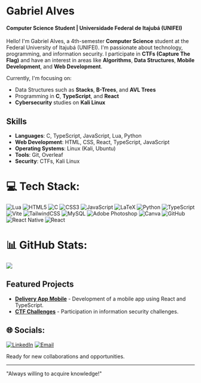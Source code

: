# Gabriel Alves
#### Computer Science Student | Universidade Federal de Itajubá (UNIFEI)

Hello! I'm Gabriel Alves, a 4th-semester **Computer Science** student at the Federal University of Itajubá (UNIFEI). I'm passionate about technology, programming, and information security. I participate in **CTFs (Capture The Flag)** and have an interest in areas like **Algorithms**, **Data Structures**, **Mobile Development**, and **Web Development**.

Currently, I'm focusing on:
- Data Structures such as **Stacks**, **B-Trees**, and **AVL Trees**
- Programming in **C**, **TypeScript**, and **React**
- **Cybersecurity** studies on **Kali Linux**

## Skills
- **Languages**: C, TypeScript, JavaScript, Lua, Python
- **Web Development**: HTML, CSS, React, TypeScript, JavaScript
- **Operating Systems**: Linux (Kali, Ubuntu)
- **Tools**: Git, Overleaf
- **Security**: CTFs, Kali Linux


# 💻 Tech Stack:
![Lua](https://img.shields.io/badge/lua-%232C2D72.svg?style=for-the-badge&logo=lua&logoColor=white) ![HTML5](https://img.shields.io/badge/html5-%23E34F26.svg?style=for-the-badge&logo=html5&logoColor=white) ![C](https://img.shields.io/badge/c-%2300599C.svg?style=for-the-badge&logo=c&logoColor=white) ![CSS3](https://img.shields.io/badge/css3-%231572B6.svg?style=for-the-badge&logo=css3&logoColor=white) ![JavaScript](https://img.shields.io/badge/javascript-%23323330.svg?style=for-the-badge&logo=javascript&logoColor=%23F7DF1E) ![LaTeX](https://img.shields.io/badge/latex-%23008080.svg?style=for-the-badge&logo=latex&logoColor=white) ![Python](https://img.shields.io/badge/python-3670A0?style=for-the-badge&logo=python&logoColor=ffdd54) ![TypeScript](https://img.shields.io/badge/typescript-%23007ACC.svg?style=for-the-badge&logo=typescript&logoColor=white) ![Vite](https://img.shields.io/badge/vite-%23646CFF.svg?style=for-the-badge&logo=vite&logoColor=white) ![TailwindCSS](https://img.shields.io/badge/tailwindcss-%2338B2AC.svg?style=for-the-badge&logo=tailwind-css&logoColor=white) ![MySQL](https://img.shields.io/badge/mysql-4479A1.svg?style=for-the-badge&logo=mysql&logoColor=white) ![Adobe Photoshop](https://img.shields.io/badge/adobe%20photoshop-%2331A8FF.svg?style=for-the-badge&logo=adobe%20photoshop&logoColor=white) ![Canva](https://img.shields.io/badge/Canva-%2300C4CC.svg?style=for-the-badge&logo=Canva&logoColor=white) ![GitHub](https://img.shields.io/badge/github-%23121011.svg?style=for-the-badge&logo=github&logoColor=white)
![React Native](https://img.shields.io/badge/react_native-%2320232a.svg?style=for-the-badge&logo=react&logoColor=%2361DAFB) ![React](https://img.shields.io/badge/react-%2320232a.svg?style=for-the-badge&logo=react&logoColor=%2361DAFB)
# 📊 GitHub Stats:

![](https://github-readme-stats.vercel.app/api/top-langs/?username=gabrielhdsalves&theme=dark&hide_border=true&include_all_commits=false&count_private=false&layout=compact)

## Featured Projects
- [**Delivery App Mobile**](https://github.com/gabrielhdsalves/Delivery-App-Mobile) - Development of a mobile app using React and TypeScript.
- [**CTF Challenges**](#) - Participation in information security challenges.

## 🌐 Socials:
[![LinkedIn](https://img.shields.io/badge/LinkedIn-%230077B5.svg?logo=linkedin&logoColor=white)](https://www.linkedin.com/in/gabrielhdsalves/) 
[![Email](https://img.shields.io/badge/gmail-%230077B5.svg?logo=gmail&logoColor=white)](mailto:gabhenriquesa1@gmail.com) 

Ready for new collaborations and opportunities.

---
"Always willing to acquire knowledge!"






